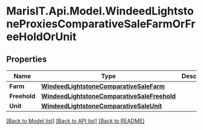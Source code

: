 
# MarisIT.Api.Model.WindeedLightstoneProxiesComparativeSaleFarmOrFreeHoldOrUnit

## Properties

Name | Type | Description | Notes
------------ | ------------- | ------------- | -------------
**Farm** | [**WindeedLightstoneComparativeSaleFarm**](WindeedLightstoneComparativeSaleFarm.md) |  | [optional] 
**Freehold** | [**WindeedLightstoneComparativeSaleFreehold**](WindeedLightstoneComparativeSaleFreehold.md) |  | [optional] 
**Unit** | [**WindeedLightstoneComparativeSaleUnit**](WindeedLightstoneComparativeSaleUnit.md) |  | [optional] 

[[Back to Model list]](../README.md#documentation-for-models)
[[Back to API list]](../README.md#documentation-for-api-endpoints)
[[Back to README]](../README.md)

